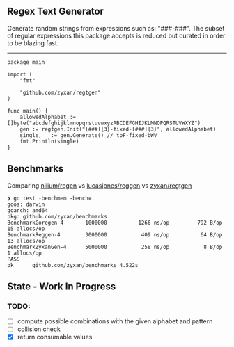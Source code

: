 ## Regex Text Generator

Generate random strings from expressions such as: "###-###". The subset of regular expressions this package accepts is reduced but curated in order to be blazing fast.

---

```
package main

import (
	"fmt"

	"github.com/zyxan/regtgen"
)

func main() {
	allowedAlphabet := []byte("abcdefghijklmnopqrstuvwxyzABCDEFGHIJKLMNOPQRSTUVWXYZ")
	gen := regtgen.Init("[###]{3}-fixed-[###]{3}", allowedAlphabet)
	single, _ := gen.Generate() // tpF-fixed-bWV
	fmt.Println(single)
}
```

## Benchmarks

Comparing [nilium/regen](https://github.com/nilium/regen) vs [lucasjones/reggen](https://github.com/lucasjones/reggen) vs [zyxan/regtgen](https://github.com/zyxan/regtgen)

```
❯ go test -benchmem -bench=.
goos: darwin
goarch: amd64
pkg: github.com/zyxan/benchmarks
BenchmarkGoregen-4    	 1000000	      1266 ns/op	     792 B/op	      15 allocs/op
BenchmarkReggen-4     	 3000000	       409 ns/op	      64 B/op	      13 allocs/op
BenchmarkZyxanGen-4   	 5000000	       258 ns/op	       8 B/op	       1 allocs/op
PASS
ok  	github.com/zyxan/benchmarks	4.522s
```

## State -  Work In Progress

### TODO:

- [ ] compute possible combinations with the given alphabet and pattern
- [ ] collision check
- [X] return consumable values
